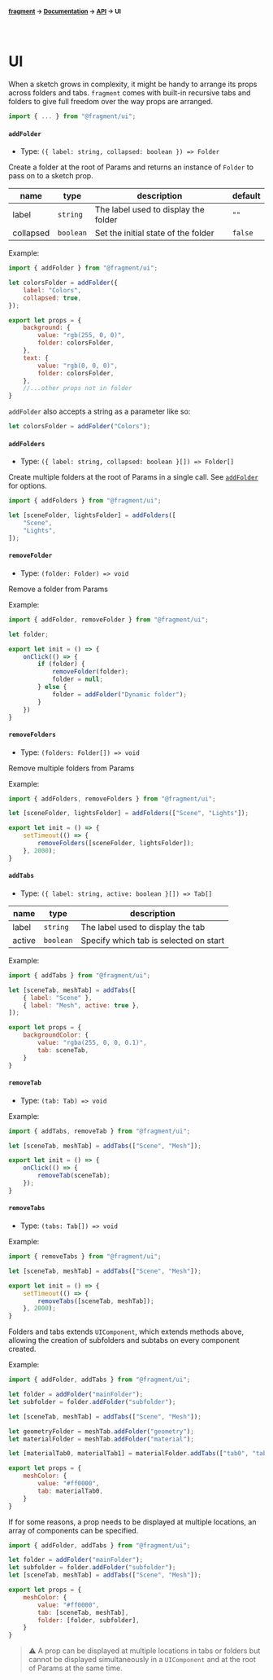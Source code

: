 #### <sup>[fragment](../../README.md) → [Documentation](../README.md) → [API](../README.md#apis) → UI</sup>
<br>

# UI

When a sketch grows in complexity, it might be handy to arrange its props across folders and tabs. `fragment` comes with built-in recursive tabs and folders to give full freedom over the way props are arranged.

```js
import { ... } from "@fragment/ui";
```

#### `addFolder`
- Type: `({ label: string, collapsed: boolean }) => Folder`

Create a folder at the root of Params and returns an instance of `Folder` to pass on to a sketch prop. 

| name | type | description | default |
|---|---|---|---|
| label | `string` | The label used to display the folder | `""` |
| collapsed | `boolean` | Set the initial state of the folder | `false`|

Example: 

```js
import { addFolder } from "@fragment/ui";

let colorsFolder = addFolder({
	label: "Colors",
	collapsed: true,
});

export let props = {
	background: {
		value: "rgb(255, 0, 0)",
		folder: colorsFolder,
	},
	text: {
		value: "rgb(0, 0, 0)",
		folder: colorsFolder,
	},
	//...other props not in folder
}
```

`addFolder` also accepts a string as a parameter like so:

```js
let colorsFolder = addFolder("Colors");
```

#### `addFolders`
- Type: `({ label: string, collapsed: boolean }[]) => Folder[]`

Create multiple folders at the root of Params in a single call. See [`addFolder`](./#addFolder) for options.

```js
import { addFolders } from "@fragment/ui";

let [sceneFolder, lightsFolder] = addFolders([
	"Scene",
	"Lights",
]);
```

#### `removeFolder`
- Type: `(folder: Folder) => void`

Remove a folder from Params

Example:
```js 
import { addFolder, removeFolder } from "@fragment/ui";

let folder;

export let init = () => {
	onClick(() => {
		if (folder) {
			removeFolder(folder);
			folder = null;
		} else {
			folder = addFolder("Dynamic folder");
		}
	})
}
```

#### `removeFolders`
- Type: `(folders: Folder[]) => void`

Remove multiple folders from Params

Example:
```js
import { addFolders, removeFolders } from "@fragment/ui";

let [sceneFolder, lightsFolder] = addFolders(["Scene", "Lights"]);

export let init = () => {
	setTimeout(() => {
		removeFolders([sceneFolder, lightsFolder]);
	}, 2000);
}
```

#### `addTabs`
- Type: `({ label: string, active: boolean }[]) => Tab[]`

| name | type | description |
|---|---|---|
| label | `string` | The label used to display the tab |
| active | `boolean` | Specify which tab is selected on start |

Example:
```js
import { addTabs } from "@fragment/ui";

let [sceneTab, meshTab] = addTabs([
	{ label: "Scene" },
	{ label: "Mesh", active: true },
]);

export let props = {
	backgroundColor: {
		value: "rgba(255, 0, 0, 0.1)",
		tab: sceneTab,
	}
}
```

#### `removeTab`
- Type: `(tab: Tab) => void`

Example:
```js
import { addTabs, removeTab } from "@fragment/ui";

let [sceneTab, meshTab] = addTabs(["Scene", "Mesh"]);

export let init = () => {
	onClick(() => {
		removeTab(sceneTab);
	});
}
```

#### `removeTabs`
- Type: `(tabs: Tab[]) => void`

Example:
```js
import { removeTabs } from "@fragment/ui";

let [sceneTab, meshTab] = addTabs(["Scene", "Mesh"]);

export let init = () => {
	setTimeout(() => {
		removeTabs([sceneTab, meshTab]);
	}, 2000);
}
```

Folders and tabs extends `UIComponent`, which extends methods above, allowing the creation of subfolders and subtabs on every component created.

Example:
```js
import { addFolder, addTabs } from "@fragment/ui";

let folder = addFolder("mainFolder");
let subfolder = folder.addFolder("subfolder");

let [sceneTab, meshTab] = addTabs(["Scene", "Mesh"]);

let geometryFolder = meshTab.addFolder("geometry");
let materialFolder = meshTab.addFolder("material");

let [materialTab0, materialTab1] = materialFolder.addTabs(["tab0", "tab1"]);

export let props = {
	meshColor: {
		value: "#ff0000",
		tab: materialTab0,
	}
}
```

If for some reasons, a prop needs to be displayed at multiple locations, an array of components can be specified. 

```js
import { addFolder, addTabs } from "@fragment/ui";

let folder = addFolder("mainFolder");
let subfolder = folder.addFolder("subfolder");
let [sceneTab, meshTab] = addTabs(["Scene", "Mesh"]);

export let props = {
	meshColor: {
		value: "#ff0000",
		tab: [sceneTab, meshTab],
		folder: [folder, subfolder],
	}
}
```

> ⚠️ A prop can be displayed at multiple locations in tabs or folders but cannot be displayed simultaneously in a `UIComponent` and at the root of Params at the same time.
